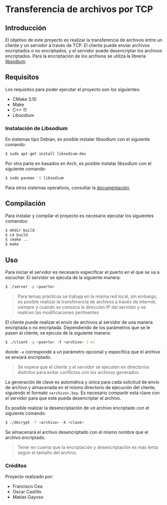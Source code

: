 # Transferencia de archivos por TCP 

## Introducción
El objetivo de este proyecto es realizar la transferencia de archivos entre un cliente y un servidor a través de TCP. El cliente puede enviar archivos encriptados o no encriptados, y el servidor puede desencriptar los archivos encriptados. Para la encriptación de los archivos se utiliza la librería [libsodium](https://libsodium.gitbook.io/doc/).
## Requisitos
Los requisitos para poder ejecutar el proyecto son los siguientes:
* CMake 3.10
* Make
* C++ 11
* Libsodium

### Instalación de Libsodium
En sistemas tipo Debian, es posible instalar libsodium con el siguiente comando:
```bash
$ sudo apt-get install libsodium-dev
```
Por otra parte en basados en Arch, es posible instalar libsodium con el siguiente comando:
```bash
$ sudo pacman -S libsodium
```
Para otros sistemas operativos, consultar la [documentación](https://libsodium.gitbook.io/doc/installation).

## Compilación
Para instalar y compilar el proyecto es necesario ejecutar los siguientes comandos:
```bash
$ mkdir build
$ cd build
$ cmake ..
$ make
```
## Uso
Para iniciar el servidor es necesario especificar el puerto en el que se va a escuchar. El servidor se ejecuta de la siguiente manera:
```bash
$ ./server -p <puerto>
```
> Para temas prácticos se trabaja en la misma red local, sin embargo, es posible realizar la transferencia de archivos a través de internet, siempre y cuando se conozca la dirección IP del servidor y se realicen las modificaciones pertinentes

El cliente puede realizar el envío de archivos al servidor de una manera encriptada o no encriptada. Dependiendo de los parámetros que se le pasen al cliente, se ejecuta de la siguiente manera:
```bash
$ ./client -p <puerto> -f <archivo> [-e]
```
donde `-e` corresponde a un parámetro opcional y especifica que el archivo se enviará encriptado. 

> Se espera que el cliente y el servidor se ejecuten en directorios distintos para evitar conflictos con los archivos generados.

La generación de clave es automática y única para cada solicitud de envío de archivo y almacenada en el mismo directorio de ejecución del cliente, siguiendo el formato `<archivo>.key`. Es necesario compartir esta clave con el servidor para que este pueda desencriptar el archivo.

Es posible realizar la desencriptación de un archivo encriptado con el siguiente comando:
```bash
$ ./decrypt -f <archivo> -k <clave>
```
Se almacenará el archivo desencriptado con el mismo nombre que el archivo encriptado.

> Tener en cuenta que la encriptación y desencriptación es más lenta según el tamaño del archivo.
### Créditos
Proyecto realizado por:
* Francisco Cea
* Oscar Castillo
* Matías Gayoso




